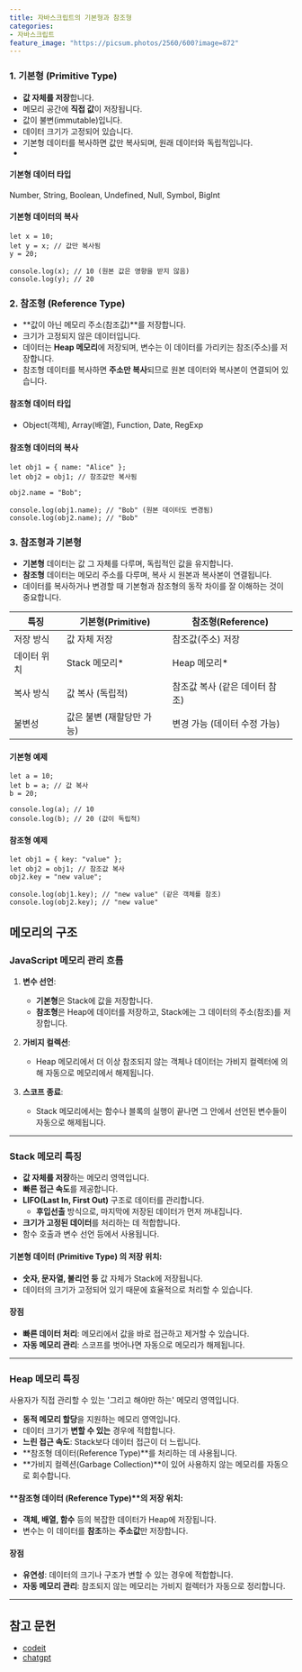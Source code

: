 ```yaml
---
title: 자바스크립트의 기본형과 참조형
categories:
- 자바스크립트
feature_image: "https://picsum.photos/2560/600?image=872"
---
```


### 1. 기본형 (Primitive Type)

-   **값 자체를 저장**합니다.
-   메모리 공간에 **직접 값**이 저장됩니다.
-   값이 불변(immutable)입니다.
-   데이터 크기가 고정되어 있습니다.
-   기본형 데이터를 복사하면 값만 복사되며, 원래 데이터와 독립적입니다.
- 
#### 기본형 데이터 타입

Number, String, Boolean, Undefined, Null, Symbol, BigInt

#### 기본형 데이터의 복사

    let x = 10;
    let y = x; // 값만 복사됨
    y = 20;
    
    console.log(x); // 10 (원본 값은 영향을 받지 않음)
    console.log(y); // 20

### 2. 참조형 (Reference Type)

-   **값이 아닌 메모리 주소(참조값)**를 저장합니다.
-   크기가 고정되지 않은 데이터입니다.
-   데이터는 **Heap 메모리**에 저장되며, 변수는 이 데이터를 가리키는 참조(주소)를 저장합니다.
-   참조형 데이터를 복사하면 **주소만 복사**되므로 원본 데이터와 복사본이 연결되어 있습니다.

#### 참조형 데이터 타입
- Object(객체), Array(배열), Function, Date, RegExp

#### 참조형 데이터의 복사

    let obj1 = { name: "Alice" };
    let obj2 = obj1; // 참조값만 복사됨
    
    obj2.name = "Bob";
    
    console.log(obj1.name); // "Bob" (원본 데이터도 변경됨)
    console.log(obj2.name); // "Bob"


### 3. 참조형과 기본형

-   **기본형** 데이터는 값 그 자체를 다루며, 독립적인 값을 유지합니다.
-   **참조형** 데이터는 메모리 주소를 다루며, 복사 시 원본과 복사본이 연결됩니다.
-   데이터를 복사하거나 변경할 때 기본형과 참조형의 동작 차이를 잘 이해하는 것이 중요합니다.


| 특징 | 기본형(Primitive) | 참조형(Reference) |
|--|--|--|
| 저장 방식 | 값 자체 저장 | 참조값(주소) 저장 |
| 데이터 위치 | Stack 메모리* | Heap 메모리* |
| 복사 방식 | 값 복사 (독립적) | 참조값 복사 (같은 데이터 참조) |
| 불변성 | 값은 불변 (재할당만 가능) | 변경 가능 (데이터 수정 가능) |


#### 기본형 예제

    let a = 10;
    let b = a; // 값 복사
    b = 20;
    
    console.log(a); // 10
    console.log(b); // 20 (값이 독립적)

#### 참조형 예제

    let obj1 = { key: "value" };
    let obj2 = obj1; // 참조값 복사
    obj2.key = "new value";
    
    console.log(obj1.key); // "new value" (같은 객체를 참조)
    console.log(obj2.key); // "new value"



## 메모리의 구조

### JavaScript 메모리 관리 흐름
1.  **변수 선언**:
    -   **기본형**은 Stack에 값을 저장합니다.
    -   **참조형**은 Heap에 데이터를 저장하고, Stack에는 그 데이터의 주소(참조)를 저장합니다.
2.  **가비지 컬렉션**:
    
    -   Heap 메모리에서 더 이상 참조되지 않는 객체나 데이터는 가비지 컬렉터에 의해 자동으로 메모리에서 해제됩니다.
3.  **스코프 종료**:
    
    -   Stack 메모리에서는 함수나 블록의 실행이 끝나면 그 안에서 선언된 변수들이 자동으로 해제됩니다.

----
### Stack 메모리 특징

-   **값 자체를 저장**하는 메모리 영역입니다.
-   **빠른 접근 속도**를 제공합니다.
-   **LIFO(Last In, First Out)** 구조로 데이터를 관리합니다.
    -   **후입선출** 방식으로, 마지막에 저장된 데이터가 먼저 꺼내집니다.
-   **크기가 고정된 데이터**를 처리하는 데 적합합니다.
-   함수 호출과 변수 선언 등에서 사용됩니다.

#### 기본형 데이터 (Primitive Type) 의 저장 위치:

-   **숫자, 문자열, 불리언 등** 값 자체가 Stack에 저장됩니다.
-   데이터의 크기가 고정되어 있기 때문에 효율적으로 처리할 수 있습니다.

#### **장점**

-   **빠른 데이터 처리**: 메모리에서 값을 바로 접근하고 제거할 수 있습니다.
-   **자동 메모리 관리**: 스코프를 벗어나면 자동으로 메모리가 해제됩니다.

----
### Heap 메모리 특징

사용자가 직접 관리할 수 있는 '그리고 해야만 하는' 메모리 영역입니다.

-   **동적 메모리 할당**을 지원하는 메모리 영역입니다.
-   데이터 크기가 **변할 수 있는** 경우에 적합합니다.
-   **느린 접근 속도**: Stack보다 데이터 접근이 더 느립니다.
-   **참조형 데이터(Reference Type)**를 처리하는 데 사용됩니다.
-   **가비지 컬렉션(Garbage Collection)**이 있어 사용하지 않는 메모리를 자동으로 회수합니다.

#### **참조형 데이터 (Reference Type)**의 저장 위치:

-   **객체, 배열, 함수** 등의 복잡한 데이터가 Heap에 저장됩니다.
-   변수는 이 데이터를 **참조**하는 **주소값**만 저장합니다.
#### **장점**

-   **유연성**: 데이터의 크기나 구조가 변할 수 있는 경우에 적합합니다.
-   **자동 메모리 관리**: 참조되지 않는 메모리는 가비지 컬렉터가 자동으로 정리합니다.

----



## 참고 문헌

 - [codeit](https://www.codeit.kr/) 
 - [chatgpt](https://chatgpt.com/) 